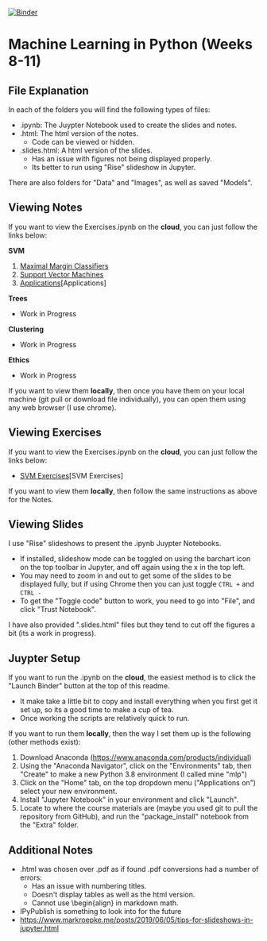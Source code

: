 [![Binder](https://mybinder.org/badge_logo.svg)](https://mybinder.org/v2/gh/Eldave93/Machine-Learning-in-Python-20-21/HEAD)
# Machine Learning in Python (Weeks 8-11)

## File Explanation

In each of the folders you will find the following types of files:

- .ipynb: The Juypter Notebook used to create the slides and notes.
- .html: The html version of the notes.
	- Code can be viewed or hidden.
- .slides.html: A html version of the slides.
	- Has an issue with figures not being displayed properly.
    - Its better to run using "Rise" slideshow in Jupyter.

There are also folders for "Data" and "Images", as well as saved "Models".

## Viewing Notes
If you want to view the Exercises.ipynb on the **cloud**, you can just follow the links below:

__SVM__

1. <a href="https://Eldave93.github.io/Machine-Learning-in-Python-20-21//Week_08_SVM/1_Maximal_Margin_Classifiers.html" title="Maximal Margin Classifiers">Maximal Margin Classifiers</a>
2. <a href="https://Eldave93.github.io/Machine-Learning-in-Python-20-21//Week_08_SVM/2_Support_Vector_Machines.html" title="Support Vector Machines">Support Vector Machines</a>
3. <a href="https://Eldave93.github.io/Machine-Learning-in-Python-20-21//Week_08_SVM/3_Applications.html" title="Applications">Applications</a>[Applications]

__Trees__

- Work in Progress

__Clustering__

- Work in Progress

__Ethics__

- Work in Progress

If you want to view them **locally**, then once you have them on your local machine (git pull or download file individually), you can open them using any web browser (I use chrome).

## Viewing Exercises

If you want to view the Exercises.ipynb on the **cloud**, you can just follow the links below:
- <a href="https://Eldave93.github.io/Machine-Learning-in-Python-20-21//Week_08_SVM/SVM_Exercises.html" title="Applications">SVM Exercises</a>[SVM Exercises]

If you want to view them **locally**, then follow the same instructions as above for the Notes.

## Viewing Slides

I use "Rise" slideshows to present the .ipynb Juypter Notebooks. 

- If installed, slideshow mode can be toggled on using the barchart icon on the top toolbar in Jupyter, and off again using the x in the top left.
- You may need to zoom in and out to get some of the slides to be displayed fully, but if using Chrome then you can just toggle `CTRL +` and `CTRL -`
- To get the "Toggle code" button to work, you need to go into "File", and click "Trust Notebook".

I have also provided ".slides.html" files but they tend to cut off the figures a bit (its a work in progress).

## Juypter Setup

If you want to run the .ipynb on the **cloud**, the easiest method is to click the "Launch Binder" button at the top of this readme.
- It make take a little bit to copy and install everything when you first get it set up, so its a good time to make a cup of tea.
- Once working the scripts are relatively quick to run.

If you want to run them **locally**, then the way I set them up is the following (other methods exist):

1. Download Anaconda (https://www.anaconda.com/products/individual)
2. Using the "Anaconda Navigator", click on the "Environments" tab, then "Create" to make a new Python 3.8 environment (I called mine "mlp")
3. Click on the "Home" tab, on the top dropdown menu ("Applications on") select your new environment.
4. Install "Jupyter Notebook" in your environment and click "Launch".
5. Locate to where the course materials are (maybe you used git to pull the repository from GitHub), and run the "package_install" notebook from the "Extra" folder. 

## Additional Notes

- .html was chosen over .pdf as if found .pdf conversions had a number of errors:
	- Has an issue with numbering titles.
	- Doesn't display tables as well as the html version.
	- Cannot use \begin{align} in markdown math.
- IPyPublish is something to look into for the future
- https://www.markroepke.me/posts/2019/06/05/tips-for-slideshows-in-jupyter.html
